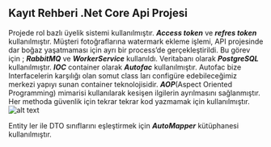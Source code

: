 ## Kayıt Rehberi .Net Core Api Projesi

Projede rol bazlı üyelik sistemi kullanılmıştır. ***Access token*** ve ***refres token*** kullanılmıştır.
Müşteri fotoğraflarına watermark ekleme işlemi, API projesinde dar boğaz yaşatmaması için ayrı bir process’de gerçekleştirildi. Bu görev için ; ***RabbitMQ*** ve ***WorkerService*** kullanıldı.
Veritabanı olarak ***PostgreSQL*** kullanılmıştır.
***IOC*** container olarak ***Autofac*** kullanılmıştır. Autofac bize Interfacelerin karşılığı olan somut class ları configüre edebileceğimiz merkezi yapıyı sunan container teknolojisidir.
***AOP***(Aspect Oriented Programming) mimarisi kullanılarak kesişen ilgilerin ayrılmasını sağlanmıştır. Her methoda güvenlik için tekrar tekrar kod yazmamak için kullanılmıştır.
![alt text](https://www.codeproject.com/KB/Articles/aop2/attributes.gif)

Entity ler ile DTO sınıflarını eşleştirmek için ***AutoMapper*** kütüphanesi kullanılmıştır.
